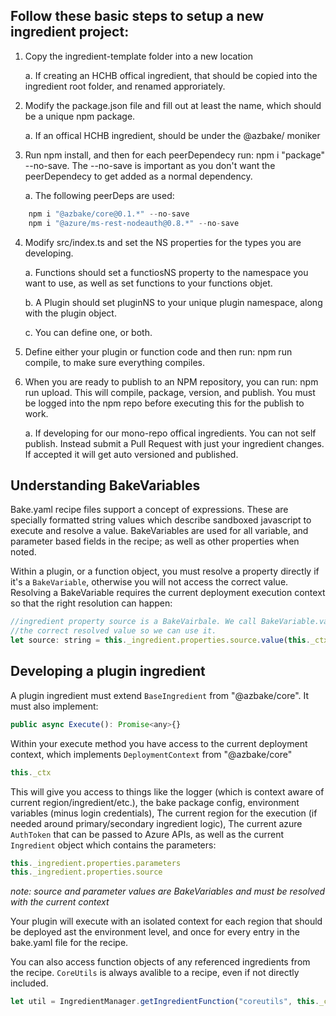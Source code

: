 ## Follow these basic steps to setup a new ingredient project:

1. Copy the ingredient-template folder into a new location

    a. If creating an HCHB offical ingredient, that should be copied into the ingredient root folder, and renamed approriately.

2. Modify the package.json file and fill out at least the name, which should be a unique npm package.
 
    a. If an offical HCHB ingredient, should be under the @azbake/ moniker

3. Run npm install, and then for each peerDependecy run: npm i "package" --no-save. The --no-save is important as you don't want the peerDependecy to get added as a normal dependency.

    a. The following peerDeps are used:

```js
    npm i "@azbake/core@0.1.*" --no-save
    npm i "@azure/ms-rest-nodeauth@0.8.*" --no-save
```

4. Modify src/index.ts and set the NS properties for the types you are developing.

    a. Functions should set a functiosNS property to the namespace you want to use, as well as set functions to your functions objet.

    b. A Plugin should set pluginNS to your unique plugin namespace, along with the plugin object.

    c. You can define one, or both.

5. Define either your plugin or function code and then run: npm run compile, to make sure everything compiles.

6. When you are ready to publish to an NPM repository, you can run: npm run upload. This will compile, package, version, and publish. You must be logged into the npm repo before executing this for the publish to work.

    a. If developing for our mono-repo offical ingredients. You can not self publish. Instead submit a Pull Request with just your ingredient changes. If accepted it will get auto versioned and published.

## Understanding BakeVariables

Bake.yaml recipe files support a concept of expressions. These are specially formatted string values which describe sandboxed javascript to execute and resolve a value. BakeVariables are used for all variable, and parameter based fields in the recipe; as well as other properties when noted.

Within a plugin, or a function object, you must resolve a property directly if it's a `BakeVariable`, otherwise you will not access the correct value. Resolving a BakeVariable requires the current deployment execution context so that the right resolution can happen:

```js
//ingredient property source is a BakeVairbale. We call BakeVariable.value(ctx) to return
//the correct resolved value so we can use it.
let source: string = this._ingredient.properties.source.value(this._ctx)
```

## Developing a plugin ingredient

A plugin ingredient must extend `BaseIngredient` from "@azbake/core". It must also implement: 

```javascript
public async Execute(): Promise<any>{}
```

Within your execute method you have access to the current deployment context, which implements `DeploymentContext` from "@azbake/core"

```js
this._ctx
```
This will give you access to things like the logger (which is context aware of current region/ingredient/etc.), the bake package config, environment variables (minus login credentials), The current region for the execution (if needed around primary/secondary ingredient logic), The current azure `AuthToken` that can be passed to Azure APIs, as well as the current `Ingredient` object which contains the parameters:

```js
this._ingredient.properties.parameters
this._ingredient.properties.source
```

*note: source and parameter values are BakeVariables and must be resolved with the current context* 

Your plugin will execute with an isolated context for each region that should be deployed ast the environment level, and once for every entry in the bake.yaml file for the recipe.

You can also access function objects of any referenced ingredients from the recipe. `CoreUtils` is always avalible to a recipe, even if not directly included.

```js
let util = IngredientManager.getIngredientFunction("coreutils", this._ctx)

```

